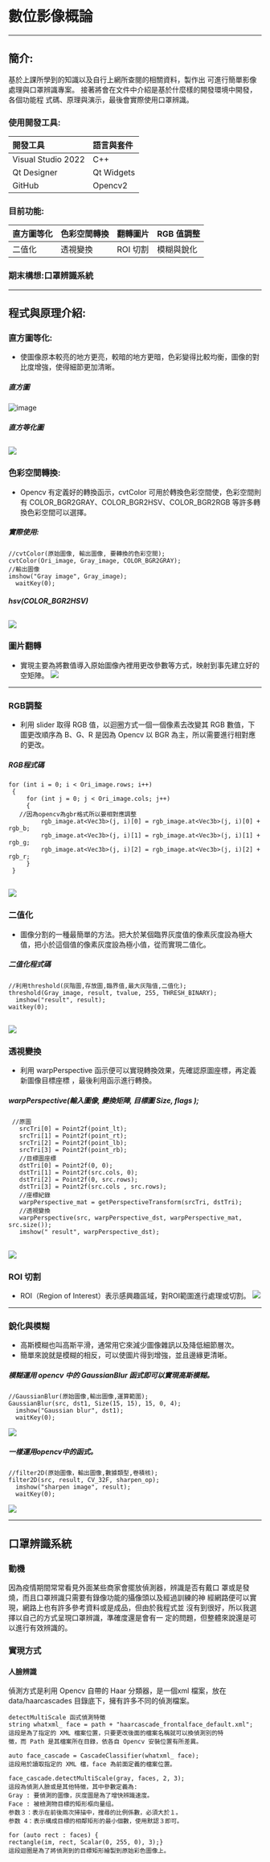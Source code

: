 # 數位影像概論
---
## 簡介:
基於上課所學到的知識以及自行上網所查閱的相關資料，製作出
可進行簡單影像處理與口罩辨識專案。
接著將會在文件中介紹是基於什麼樣的開發環境中開發，各個功能程
式碼、原理與演示，最後會實際使用口罩辨識。

### 使用開發工具:
  |開發工具|語言與套件|
  |:---|:---|
  | Visual Studio 2022|C++|
  | Qt Designer|Qt Widgets|
  | GitHub|Opencv2|

### 目前功能:
 |直方圖等化|色彩空間轉換|翻轉圖片|RGB 值調整|
 |:---|:---|:---|:---|
 |二值化|透視變換|ROI 切割|模糊與銳化|

### 期末構想:口罩辨識系統
 ---
 
 ## 程式與原理介紹:
  
  ### 直方圖等化:
   * 使圖像原本較亮的地方更亮，較暗的地方更暗，色彩變得比較均衡，圖像的對比度增強，使得細節更加清晰。
   ##### 直方圖
   ![image](https://github.com/tim60936/QtWidgets/blob/Qt_1.6/photo/%E7%9B%B4%E6%96%B9%E5%9C%961.png)
   ##### 直方等化圖
   ![](https://github.com/tim60936/QtWidgets/blob/Qt_1.6/photo/%E7%9B%B4%E6%96%B9%E5%9C%962.png)
---
  ### 色彩空間轉換:
   *  Opencv 有定義好的轉換函示，cvtColor 可用於轉換色彩空間使，色彩空間則有 COLOR_BGR2GRAY、COLOR_BGR2HSV、COLOR_BGR2RGB 等許多轉換色彩空間可以選擇。
   ##### 實際使用:
   ```
   //cvtColor(原始圖像, 輸出圖像, 要轉換的色彩空間);
   cvtColor(Ori_image, Gray_image, COLOR_BGR2GRAY);
   //輸出圖像
   imshow("Gray image", Gray_image);
	 waitKey(0);
   ```
   ##### hsv(COLOR_BGR2HSV)
   ![](https://github.com/tim60936/QtWidgets/blob/Qt_1.6/photo/hsv.png)
---
  ### 圖片翻轉
   * 實現主要為將數值導入原始圖像內裡用更改參數等方式，映射到事先建立好的空矩陣。
   ![](https://github.com/tim60936/QtWidgets/blob/Qt_1.6/photo/%E7%BF%BB%E8%BD%89.png)
---
  ### RGB調整
   * 利用 slider 取得 RGB 值，以迴圈方式一個一個像素去改變其 RGB 數值，下圖更改順序為 B、G、R 是因為 Opencv 以 BGR 為主，所以需要進行相對應的更改。
   ##### RGB程式碼
   ```
   for (int i = 0; i < Ori_image.rows; i++)
	{
		for (int j = 0; j < Ori_image.cols; j++)
		{
      //因為opencv為gbr格式所以要相對應調整
			rgb_image.at<Vec3b>(j, i)[0] = rgb_image.at<Vec3b>(j, i)[0] + rgb_b;
			rgb_image.at<Vec3b>(j, i)[1] = rgb_image.at<Vec3b>(j, i)[1] + rgb_g;
			rgb_image.at<Vec3b>(j, i)[2] = rgb_image.at<Vec3b>(j, i)[2] + rgb_r;
		}
	}
   ```
   ![](https://github.com/tim60936/QtWidgets/blob/Qt_1.6/photo/rgb.png)
---
  ### 二值化
   * 圖像分割的一種最簡單的方法。把大於某個臨界灰度值的像素灰度設為極大值，把小於這個值的像素灰度設為極小值，從而實現二值化。
   ##### 二值化程式碼
   ```
   //利用threshold(灰階圖,存放圖,臨界值,最大灰階值,二值化);
   threshold(Gray_image, result, tvalue, 255, THRESH_BINARY);
	 imshow("result", result);
   waitkey(0);
   ```
   ![](https://github.com/tim60936/QtWidgets/blob/Qt_1.6/photo/%E4%BA%8C%E7%9B%B4%E5%8C%96.png)
---
  ### 透視變換
   * 利用 warpPerspective 函示便可以實現轉換效果，先確認原圖座標，再定義新圖像目標座標 ，最後利用函示進行轉換。
   ##### warpPerspective(輸入圖像, 變換矩陣, 目標圖 Size, flags );
   ```
    //原圖
	  srcTri[0] = Point2f(point_lt);
	  srcTri[1] = Point2f(point_rt);
	  srcTri[2] = Point2f(point_lb);
	  srcTri[3] = Point2f(point_rb);
	  //目標圖座標
	  dstTri[0] = Point2f(0, 0);
	  dstTri[1] = Point2f(src.cols, 0);
	  dstTri[2] = Point2f(0, src.rows);
	  dstTri[3] = Point2f(src.cols , src.rows);
	  //座標紀錄
	  warpPerspective_mat = getPerspectiveTransform(srcTri, dstTri);
	  //透視變換
	  warpPerspective(src, warpPerspective_dst, warpPerspective_mat, src.size());
	  imshow(" result", warpPerspective_dst);
   ```
   ![](https://github.com/tim60936/QtWidgets/blob/Qt_1.6/photo/%E9%80%8F%E8%A6%96%E8%AE%8A%E6%8F%9B.png)
---
  ### ROI 切割
   * ROI（Region of Interest）表示感興趣區域，對ROI範圍進行處理或切割。
   ![](https://github.com/tim60936/QtWidgets/blob/Qt_1.6/photo/roi.png)
---
  ### 銳化與模糊
  * 高斯模糊也叫高斯平滑，通常用它來減少圖像雜訊以及降低細節層次。
  * 簡單來說就是模糊的相反，可以使圖片得到增強，並且邊緣更清晰。
  ##### 模糊運用 opencv 中的 GaussianBlur 函式即可以實現高斯模糊。
  ```
  //GaussianBlur(原始圖像,輸出圖像,運算範圍);
  GaussianBlur(src, dst1, Size(15, 15), 15, 0, 4);
	imshow("Gaussian blur", dst1);
	waitKey(0);
  ```
  ![](https://github.com/tim60936/QtWidgets/blob/Qt_1.6/photo/%E6%A8%A1%E7%B3%8A.png)
  ##### 一樣運用opencv中的函式。
  ```
  //filter2D(原始圖像，輸出圖像,數據類型,卷積核);
  filter2D(src, result, CV_32F, sharpen_op);
	imshow("sharpen image", result);
	waitKey(0);
  ```
  ![](https://github.com/tim60936/QtWidgets/blob/Qt_1.6/photo/%E7%91%9E%E5%8C%96.png)
  
 ---
 ## 口罩辨識系統
 ### 動機
 因為疫情期間常常看見外面某些商家會擺放偵測器，辨識是否有戴口
罩或是發燒，而且口罩辨識只需要有錄像功能的攝像頭以及經過訓練的神
經網路便可以實現，網路上也有許多參考資料或是成品，但由於我程式並
沒有到很好，所以我選擇以自己的方式呈現口罩辨識，準確度還是會有一
定的問題，但整體來說還是可以進行有效辨識的。

### 實現方式
#### 人臉辨識
偵測方式是利用 Opencv 自帶的 Haar 分類器，是一個xml 檔案，放在 data/haarcascades 目錄底下，擁有許多不同的偵測檔案。
```
detectMultiScale 函式偵測特徵
string whatxml_ face = path + "haarcascade_frontalface_default.xml";
這段是為了指定的 XML 檔案位置，只要更改後面的檔案名稱就可以換偵測別的特
徵，而 Path 是其檔案所在目錄，依各自 Opencv 安裝位置有所差異。

auto face_cascade = CascadeClassifier(whatxml_ face);
這段用於讀取指定的 XML 檔，face 為前面定義的檔案位置。

face_cascade.detectMultiScale(gray, faces, 2, 3);
這段為偵測人臉或是其他特徵，其中參數定義為:
Gray : 要偵測的圖像，灰度圖是為了增快辨識速度。
Face : 被檢測物目標的矩形框向量组。
参数３：表示在前後兩次掃描中，搜尋的比例係數，必須大於１。
参数 4：表示構成目標的相鄰矩形的最小個數，使用默認３即可。

for (auto rect : faces) {
rectangle(im, rect, Scalar(0, 255, 0), 3);}
這段迴圈是為了將偵測到的目標矩形繪製到原始彩色圖像上。
``` 
![]()
   
 

